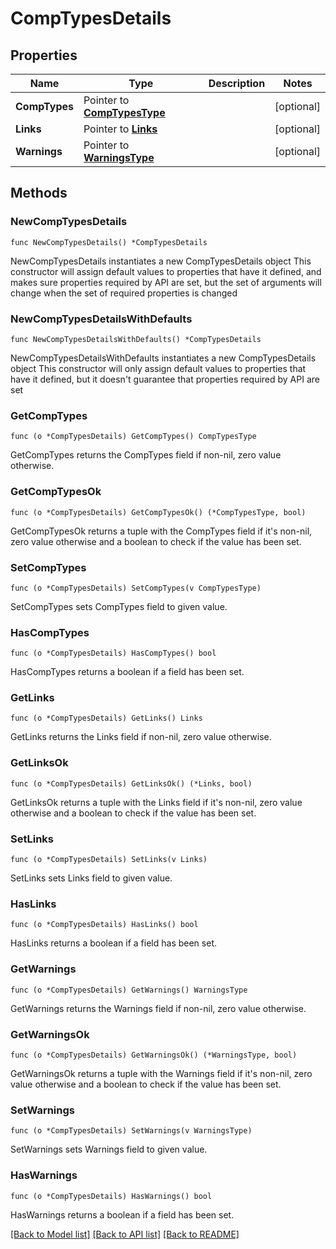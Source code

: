 # CompTypesDetails

## Properties

Name | Type | Description | Notes
------------ | ------------- | ------------- | -------------
**CompTypes** | Pointer to [**CompTypesType**](CompTypesType.md) |  | [optional] 
**Links** | Pointer to [**Links**](Links.md) |  | [optional] 
**Warnings** | Pointer to [**WarningsType**](WarningsType.md) |  | [optional] 

## Methods

### NewCompTypesDetails

`func NewCompTypesDetails() *CompTypesDetails`

NewCompTypesDetails instantiates a new CompTypesDetails object
This constructor will assign default values to properties that have it defined,
and makes sure properties required by API are set, but the set of arguments
will change when the set of required properties is changed

### NewCompTypesDetailsWithDefaults

`func NewCompTypesDetailsWithDefaults() *CompTypesDetails`

NewCompTypesDetailsWithDefaults instantiates a new CompTypesDetails object
This constructor will only assign default values to properties that have it defined,
but it doesn't guarantee that properties required by API are set

### GetCompTypes

`func (o *CompTypesDetails) GetCompTypes() CompTypesType`

GetCompTypes returns the CompTypes field if non-nil, zero value otherwise.

### GetCompTypesOk

`func (o *CompTypesDetails) GetCompTypesOk() (*CompTypesType, bool)`

GetCompTypesOk returns a tuple with the CompTypes field if it's non-nil, zero value otherwise
and a boolean to check if the value has been set.

### SetCompTypes

`func (o *CompTypesDetails) SetCompTypes(v CompTypesType)`

SetCompTypes sets CompTypes field to given value.

### HasCompTypes

`func (o *CompTypesDetails) HasCompTypes() bool`

HasCompTypes returns a boolean if a field has been set.

### GetLinks

`func (o *CompTypesDetails) GetLinks() Links`

GetLinks returns the Links field if non-nil, zero value otherwise.

### GetLinksOk

`func (o *CompTypesDetails) GetLinksOk() (*Links, bool)`

GetLinksOk returns a tuple with the Links field if it's non-nil, zero value otherwise
and a boolean to check if the value has been set.

### SetLinks

`func (o *CompTypesDetails) SetLinks(v Links)`

SetLinks sets Links field to given value.

### HasLinks

`func (o *CompTypesDetails) HasLinks() bool`

HasLinks returns a boolean if a field has been set.

### GetWarnings

`func (o *CompTypesDetails) GetWarnings() WarningsType`

GetWarnings returns the Warnings field if non-nil, zero value otherwise.

### GetWarningsOk

`func (o *CompTypesDetails) GetWarningsOk() (*WarningsType, bool)`

GetWarningsOk returns a tuple with the Warnings field if it's non-nil, zero value otherwise
and a boolean to check if the value has been set.

### SetWarnings

`func (o *CompTypesDetails) SetWarnings(v WarningsType)`

SetWarnings sets Warnings field to given value.

### HasWarnings

`func (o *CompTypesDetails) HasWarnings() bool`

HasWarnings returns a boolean if a field has been set.


[[Back to Model list]](../README.md#documentation-for-models) [[Back to API list]](../README.md#documentation-for-api-endpoints) [[Back to README]](../README.md)


